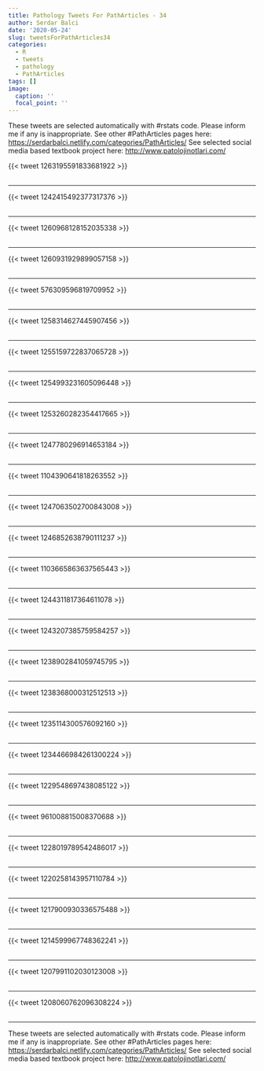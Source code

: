 ```yaml
---
title: Pathology Tweets For PathArticles - 34
author: Serdar Balci
date: '2020-05-24'
slug: tweetsForPathArticles34
categories:
  - R
  - tweets
  - pathology
  - PathArticles
tags: []
image:
  caption: ''
  focal_point: ''
---
```



These tweets are selected automatically with #rstats code. Please inform me if any is inappropriate.
See other #PathArticles pages here: https://serdarbalci.netlify.com/categories/PathArticles/ 
See selected social media based textbook project here: http://www.patolojinotlari.com/

{{< tweet 1263195591833681922 >}}
<br>
<br>
<hr>
{{< tweet 1242415492377317376 >}}
<br>
<br>
<hr>
{{< tweet 1260968128152035338 >}}
<br>
<br>
<hr>
{{< tweet 1260931929899057158 >}}
<br>
<br>
<hr>
{{< tweet 576309596819709952 >}}
<br>
<br>
<hr>
{{< tweet 1258314627445907456 >}}
<br>
<br>
<hr>
{{< tweet 1255159722837065728 >}}
<br>
<br>
<hr>
{{< tweet 1254993231605096448 >}}
<br>
<br>
<hr>
{{< tweet 1253260282354417665 >}}
<br>
<br>
<hr>
{{< tweet 1247780296914653184 >}}
<br>
<br>
<hr>
{{< tweet 1104390641818263552 >}}
<br>
<br>
<hr>
{{< tweet 1247063502700843008 >}}
<br>
<br>
<hr>
{{< tweet 1246852638790111237 >}}
<br>
<br>
<hr>
{{< tweet 1103665863637565443 >}}
<br>
<br>
<hr>
{{< tweet 1244311817364611078 >}}
<br>
<br>
<hr>
{{< tweet 1243207385759584257 >}}
<br>
<br>
<hr>
{{< tweet 1238902841059745795 >}}
<br>
<br>
<hr>
{{< tweet 1238368000312512513 >}}
<br>
<br>
<hr>
{{< tweet 1235114300576092160 >}}
<br>
<br>
<hr>
{{< tweet 1234466984261300224 >}}
<br>
<br>
<hr>
{{< tweet 1229548697438085122 >}}
<br>
<br>
<hr>
{{< tweet 961008815008370688 >}}
<br>
<br>
<hr>
{{< tweet 1228019789542486017 >}}
<br>
<br>
<hr>
{{< tweet 1220258143957110784 >}}
<br>
<br>
<hr>
{{< tweet 1217900930336575488 >}}
<br>
<br>
<hr>
{{< tweet 1214599967748362241 >}}
<br>
<br>
<hr>
{{< tweet 1207991102030123008 >}}
<br>
<br>
<hr>
{{< tweet 1208060762096308224 >}}
<br>
<br>
<hr>


These tweets are selected automatically with #rstats code. Please inform me if any is inappropriate.
See other #PathArticles pages here: https://serdarbalci.netlify.com/categories/PathArticles/ 
See selected social media based textbook project here: http://www.patolojinotlari.com/
